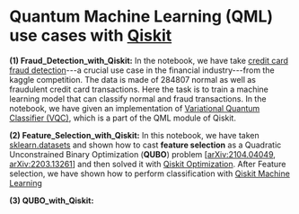 # Quantum Machine Learning (QML) use cases with [Qiskit](https://qiskit.org/)

__(1) Fraud_Detection_with_Qiskit:__ In the notebook, we have take [credit card fraud detection](https://www.kaggle.com/datasets/mlg-ulb/creditcardfraud)---a crucial use case in the financial industry---from the kaggle competition.
The data is made of 284807 normal as well as fraudulent credit card transactions. Here the task is to train a machine learning model that can classify normal and fraud transactions. In the notebook, we have given an implementation of [Variational Quantum Classifier (VQC)](https://qiskit.org/documentation/stable/0.19/stubs/qiskit.aqua.algorithms.VQC.html#qiskit.aqua.algorithms.VQC), which is a part of the QML module of Qiskit.

__(2) Feature_Selection_with_Qiskit:__ In this notebook, we have taken [sklearn.datasets](https://scikit-learn.org/stable/datasets/toy_dataset.html) and shown how to cast __feature selection__ as a Quadratic Unconstrained Binary Optimization (__QUBO__) problem [[arXiv:2104.04049](https://arxiv.org/abs/2104.04049), [arXiv:2203.13261](https://arxiv.org/abs/2203.13261)] and then solved it with [Qiskit Optimization](https://qiskit.org/ecosystem/optimization/). 
After Feature selection, we have shown how to perform classification with [Qiskit Machine Learning](https://qiskit.org/ecosystem/machine-learning/)

__(3) QUBO_with_Qiskit:__
